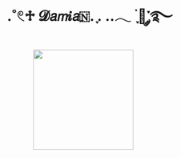 <div align="center">
<h1 align="center">ㅤ.˚𓏲♱ 𝓓𝘢𝘮𝒊𝘢🇳. ִֶָ. ..𓂃 ࣪ ִֶָ🦇་༘࿐
</div>

<p align="center">
 <img widht="400"  height="200" src="https://ar.pinterest.com/pin/363384263706364898/">
</p>
